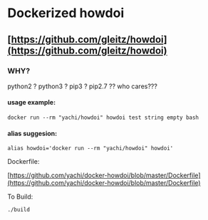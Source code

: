 # Dockerized howdoi
## [https://github.com/gleitz/howdoi](https://github.com/gleitz/howdoi)

### WHY?

python2 ? python3 ? pip3 ? pip2.7 ?? who cares???

#### usage example:

```
docker run --rm "yachi/howdoi" howdoi test string empty bash
```

#### alias suggesion:

```
alias howdoi='docker run --rm "yachi/howdoi" howdoi'
```

Dockerfile:

[https://github.com/yachi/docker-howdoi/blob/master/Dockerfile](https://github.com/yachi/docker-howdoi/blob/master/Dockerfile)

To Build:

```
./build
```
